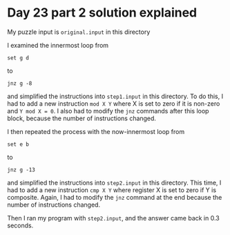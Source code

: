 # Day 23 part 2 solution explained

My puzzle input is `original.input` in this directory

I examined the innermost loop from

`set g d`

to

`jnz g -8`

and simplified the instructions into `step1.input` in this directory.  To do this, I had to add a new instruction `mod X Y` where X is set to zero if it is non-zero and `Y mod X = 0`.  I also had to modify the `jnz` commands after this loop block, because the number of instructions changed.

I then repeated the process with the now-innermost loop from

`set e b`

to

`jnz g -13`

and simplified the instructions into `step2.input` in this directory.  This time, I had to add a new instruction `cmp X Y` where register X is set to zero if Y is composite.  Again, I had to modify the `jnz` command at the end because the number of instructions changed.

Then I ran my program with `step2.input`, and the answer came back in 0.3 seconds.
